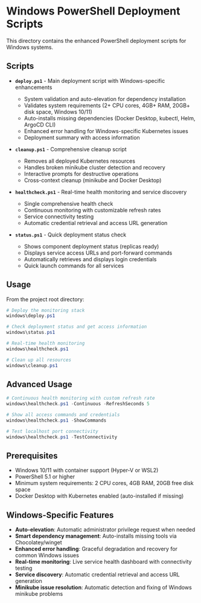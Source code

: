 # Windows PowerShell Deployment Scripts

This directory contains the enhanced PowerShell deployment scripts for Windows systems.

## Scripts

- **`deploy.ps1`** - Main deployment script with Windows-specific enhancements
  - System validation and auto-elevation for dependency installation
  - Validates system requirements (2+ CPU cores, 4GB+ RAM, 20GB+ disk space, Windows 10/11)
  - Auto-installs missing dependencies (Docker Desktop, kubectl, Helm, ArgoCD CLI)
  - Enhanced error handling for Windows-specific Kubernetes issues
  - Deployment summary with access information

- **`cleanup.ps1`** - Comprehensive cleanup script
  - Removes all deployed Kubernetes resources
  - Handles broken minikube cluster detection and recovery
  - Interactive prompts for destructive operations
  - Cross-context cleanup (minikube and Docker Desktop)

- **`healthcheck.ps1`** - Real-time health monitoring and service discovery
  - Single comprehensive health check
  - Continuous monitoring with customizable refresh rates
  - Service connectivity testing
  - Automatic credential retrieval and access URL generation

- **`status.ps1`** - Quick deployment status check
  - Shows component deployment status (replicas ready)
  - Displays service access URLs and port-forward commands
  - Automatically retrieves and displays login credentials
  - Quick launch commands for all services

## Usage

From the project root directory:

```powershell
# Deploy the monitoring stack
windows\deploy.ps1

# Check deployment status and get access information
windows\status.ps1

# Real-time health monitoring
windows\healthcheck.ps1

# Clean up all resources
windows\cleanup.ps1
```

## Advanced Usage

```powershell
# Continuous health monitoring with custom refresh rate
windows\healthcheck.ps1 -Continuous -RefreshSeconds 5

# Show all access commands and credentials
windows\healthcheck.ps1 -ShowCommands

# Test localhost port connectivity
windows\healthcheck.ps1 -TestConnectivity
```

## Prerequisites

- Windows 10/11 with container support (Hyper-V or WSL2)
- PowerShell 5.1 or higher
- Minimum system requirements: 2 CPU cores, 4GB RAM, 20GB free disk space
- Docker Desktop with Kubernetes enabled (auto-installed if missing)

## Windows-Specific Features

- **Auto-elevation**: Automatic administrator privilege request when needed
- **Smart dependency management**: Auto-installs missing tools via Chocolatey/winget
- **Enhanced error handling**: Graceful degradation and recovery for common Windows issues
- **Real-time monitoring**: Live service health dashboard with connectivity testing
- **Service discovery**: Automatic credential retrieval and access URL generation
- **Minikube issue resolution**: Automatic detection and fixing of Windows minikube problems